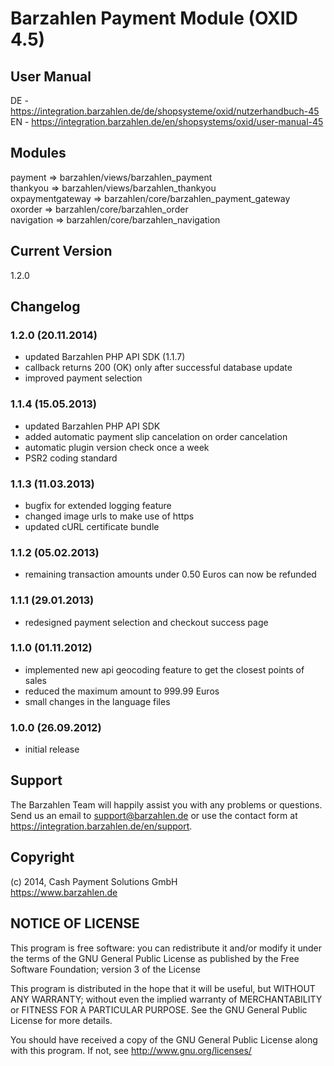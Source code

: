 # Barzahlen Payment Module (OXID 4.5)

## User Manual
DE - https://integration.barzahlen.de/de/shopsysteme/oxid/nutzerhandbuch-45  
EN - https://integration.barzahlen.de/en/shopsystems/oxid/user-manual-45

## Modules
payment => barzahlen/views/barzahlen_payment  
thankyou => barzahlen/views/barzahlen_thankyou  
oxpaymentgateway => barzahlen/core/barzahlen_payment_gateway  
oxorder => barzahlen/core/barzahlen_order  
navigation => barzahlen/core/barzahlen_navigation

## Current Version
1.2.0

## Changelog

### 1.2.0 (20.11.2014)
* updated Barzahlen PHP API SDK (1.1.7)
* callback returns 200 (OK) only after successful database update
* improved payment selection

### 1.1.4 (15.05.2013)
* updated Barzahlen PHP API SDK
* added automatic payment slip cancelation on order cancelation
* automatic plugin version check once a week
* PSR2 coding standard

### 1.1.3 (11.03.2013)
* bugfix for extended logging feature
* changed image urls to make use of https
* updated cURL certificate bundle

### 1.1.2 (05.02.2013)
* remaining transaction amounts under 0.50 Euros can now be refunded

### 1.1.1 (29.01.2013)
* redesigned payment selection and checkout success page

### 1.1.0 (01.11.2012)
* implemented new api geocoding feature to get the closest points of sales
* reduced the maximum amount to 999.99 Euros
* small changes in the language files

### 1.0.0 (26.09.2012)
* initial release

## Support
The Barzahlen Team will happily assist you with any problems or questions. Send us an email to support@barzahlen.de or use the contact form at https://integration.barzahlen.de/en/support.

## Copyright
(c) 2014, Cash Payment Solutions GmbH  
https://www.barzahlen.de

## NOTICE OF LICENSE
This program is free software: you can redistribute it and/or modify it under the terms of the GNU General Public License as published by the Free Software Foundation; version 3 of the License

This program is distributed in the hope that it will be useful, but WITHOUT ANY WARRANTY; without even the implied warranty of MERCHANTABILITY or FITNESS FOR A PARTICULAR PURPOSE. See the GNU General Public License for more details.

You should have received a copy of the GNU General Public License along with this program.  If not, see http://www.gnu.org/licenses/